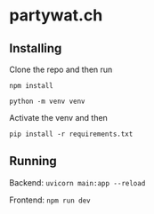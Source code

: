 # partywat.ch

## Installing

Clone the repo and then run 

`npm install`

`python -m venv venv`

Activate the venv and then

`pip install -r requirements.txt`

## Running

Backend: `uvicorn main:app --reload`

Frontend: `npm run dev`

